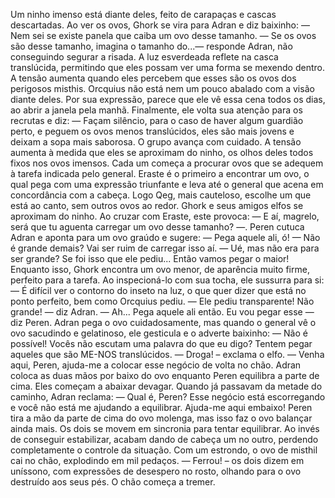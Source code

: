 Um ninho imenso está diante deles, feito de carapaças e cascas descartadas. Ao ver os ovos, Ghork se vira para Adran e diz baixinho:
— Nem sei se existe panela que caiba um ovo desse tamanho.
— Se os ovos são desse tamanho, imagina o tamanho do...— responde Adran, não conseguindo segurar a risada.
A luz esverdeada reflete na casca translúcida, permitindo que eles possam ver uma forma se mexendo dentro. A tensão aumenta quando eles percebem que esses são os ovos dos perigosos misthis.
Orcquius não está nem um pouco abalado com a visão diante deles. Por sua expressão, parece que ele vê essa cena todos os dias, ao abrir a janela pela manhã.
Finalmente, ele volta sua atenção para os recrutas e diz:
— Façam silêncio, para o caso de haver algum guardião perto, e peguem os ovos menos translúcidos, eles são mais jovens e deixam a sopa mais saborosa.
O grupo avança com cuidado. A tensão aumenta à medida que eles se aproximam do ninho, os olhos deles todos fixos nos ovos imensos. Cada um começa a procurar ovos que se adequem à tarefa indicada pelo general. Eraste é o primeiro a encontrar um ovo, o qual pega com uma expressão triunfante e leva até o general que acena em concordância com a cabeça. Logo Qeg, mais cauteloso, escolhe um que está ao canto, sem outros ovos ao redor.
Ghork e seus amigos elfos se aproximam do ninho. Ao cruzar com Eraste, este provoca:
— E aí, magrelo, será que tu aguenta carregar um ovo desse tamanho? —.
Peren cutuca Adran e aponta para um ovo graúdo e sugere:
— Pega aquele ali, ó!
— Não é grande demais? Vai ser ruim de carregar isso aí. 
— Ué, mas não era para ser grande? Se foi isso que ele pediu... Então vamos pegar o maior!
Enquanto isso, Ghork encontra um ovo menor, de aparência muito firme, perfeito para a tarefa. Ao inspecioná-lo com sua tocha, ele sussurra para si:
— É difícil ver o contorno do inseto na luz, o que quer dizer que está no ponto perfeito, bem como Orcquius pediu. 
— Ele pediu transparente! Não grande! — diz Adran.
— Ah... Pega aquele ali então. Eu vou pegar esse — diz Peren.
Adran pega o ovo cuidadosamente, mas quando o general vê o ovo sacudindo e gelatinoso, ele gesticula e o adverte baixinho:
— Não é possível! Vocês não escutam uma palavra do que eu digo? Tentem pegar aqueles que são ME-NOS translúcidos. 
— Droga! – exclama o elfo. — Venha aqui, Peren, ajuda-me a colocar esse negócio de volta no chão.
Adran coloca as duas mãos por baixo do ovo enquanto Peren equilibra a parte de cima. Eles começam a abaixar devagar. Quando já passavam da metade do caminho, Adran reclama:
— Qual é, Peren? Esse negócio está escorregando e você não está me ajudando a equilibrar. Ajuda-me aqui embaixo!
Peren tira a mão da parte de cima do ovo molenga, mas isso faz o ovo balançar ainda mais. Os dois se movem em sincronia para tentar equilibrar. Ao invés de conseguir estabilizar, acabam dando de cabeça um no outro, perdendo completamente o controle da situação. Com um estrondo, o ovo de misthil cai no chão, explodindo em mil pedaços.
— Ferrou! – os dois dizem em uníssono, com expressões de desespero no rosto, olhando para o ovo destruído aos seus pés.
O chão começa a tremer.